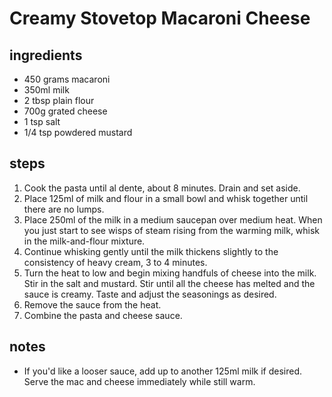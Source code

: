 # Creamy Stovetop Macaroni Cheese

## ingredients

- 450 grams macaroni
- 350ml milk
- 2 tbsp plain flour
- 700g grated cheese
- 1 tsp salt
- 1/4 tsp powdered mustard

## steps

1. Cook the pasta until al dente, about 8 minutes. Drain and set aside.
2. Place 125ml of milk and flour in a small bowl and whisk together until there are no lumps.
3. Place 250ml of the milk in a medium saucepan over medium heat. When you just start to see wisps of steam rising from the warming milk, whisk in the milk-and-flour mixture.
4. Continue whisking gently until the milk thickens slightly to the consistency of heavy cream, 3 to 4 minutes.
5. Turn the heat to low and begin mixing handfuls of cheese into the milk. Stir in the salt and mustard. Stir until all the cheese has melted and the sauce is creamy. Taste and adjust the seasonings as desired.
6. Remove the sauce from the heat.
7. Combine the pasta and cheese sauce.

## notes

- If you'd like a looser sauce, add up to another 125ml milk if desired. Serve the mac and cheese immediately while still warm.
